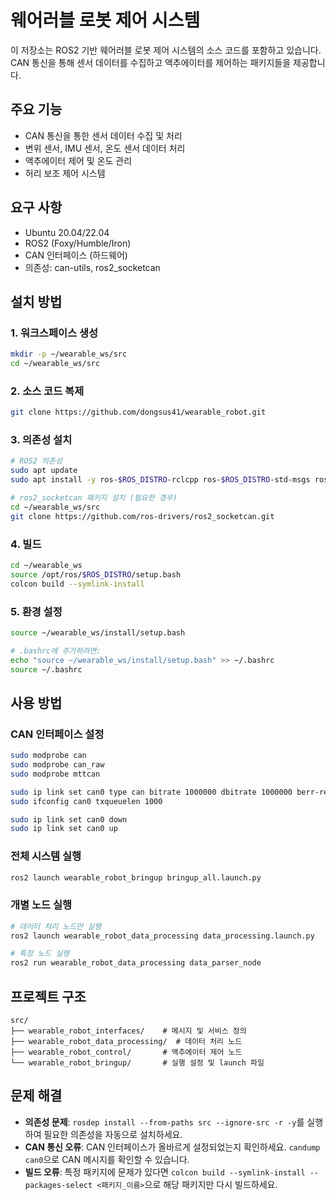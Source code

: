 # 웨어러블 로봇 제어 시스템

이 저장소는 ROS2 기반 웨어러블 로봇 제어 시스템의 소스 코드를 포함하고 있습니다. CAN 통신을 통해 센서 데이터를 수집하고 액추에이터를 제어하는 패키지들을 제공합니다.

## 주요 기능

- CAN 통신을 통한 센서 데이터 수집 및 처리
- 변위 센서, IMU 센서, 온도 센서 데이터 처리
- 액추에이터 제어 및 온도 관리
- 허리 보조 제어 시스템

## 요구 사항

- Ubuntu 20.04/22.04
- ROS2 (Foxy/Humble/Iron)
- CAN 인터페이스 (하드웨어)
- 의존성: can-utils, ros2_socketcan

## 설치 방법

### 1. 워크스페이스 생성

```bash
mkdir -p ~/wearable_ws/src
cd ~/wearable_ws/src
```

### 2. 소스 코드 복제

```bash
git clone https://github.com/dongsus41/wearable_robot.git
```

### 3. 의존성 설치

```bash
# ROS2 의존성
sudo apt update
sudo apt install -y ros-$ROS_DISTRO-rclcpp ros-$ROS_DISTRO-std-msgs ros-$ROS_DISTRO-std-srvs can-utils

# ros2_socketcan 패키지 설치 (필요한 경우)
cd ~/wearable_ws/src
git clone https://github.com/ros-drivers/ros2_socketcan.git
```

### 4. 빌드

```bash
cd ~/wearable_ws
source /opt/ros/$ROS_DISTRO/setup.bash
colcon build --symlink-install
```

### 5. 환경 설정

```bash
source ~/wearable_ws/install/setup.bash

# .bashrc에 추가하려면:
echo "source ~/wearable_ws/install/setup.bash" >> ~/.bashrc
source ~/.bashrc
```

## 사용 방법

### CAN 인터페이스 설정

```bash
sudo modprobe can
sudo modprobe can_raw
sudo modprobe mttcan

sudo ip link set can0 type can bitrate 1000000 dbitrate 1000000 berr-reporting on fd on restart-ms 100
sudo ifconfig can0 txqueuelen 1000

sudo ip link set can0 down
sudo ip link set can0 up

```

### 전체 시스템 실행

```bash
ros2 launch wearable_robot_bringup bringup_all.launch.py
```

### 개별 노드 실행

```bash
# 데이터 처리 노드만 실행
ros2 launch wearable_robot_data_processing data_processing.launch.py

# 특정 노드 실행
ros2 run wearable_robot_data_processing data_parser_node
```

## 프로젝트 구조

```
src/
├── wearable_robot_interfaces/    # 메시지 및 서비스 정의
├── wearable_robot_data_processing/  # 데이터 처리 노드
├── wearable_robot_control/       # 액추에이터 제어 노드
└── wearable_robot_bringup/       # 실행 설정 및 launch 파일
```

## 문제 해결

- **의존성 문제**: `rosdep install --from-paths src --ignore-src -r -y`를 실행하여 필요한 의존성을 자동으로 설치하세요.
- **CAN 통신 오류**: CAN 인터페이스가 올바르게 설정되었는지 확인하세요. `candump can0`으로 CAN 메시지를 확인할 수 있습니다.
- **빌드 오류**: 특정 패키지에 문제가 있다면 `colcon build --symlink-install --packages-select <패키지_이름>`으로 해당 패키지만 다시 빌드하세요.


